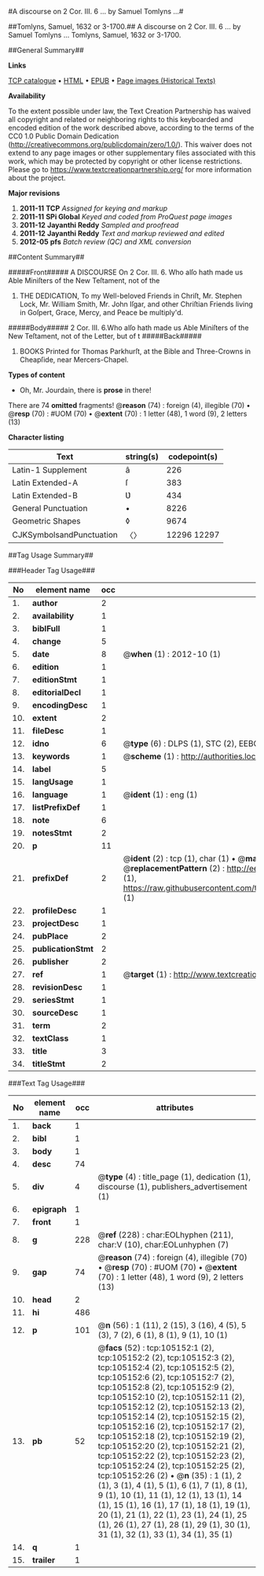 #A discourse on 2 Cor. III. 6 ... by Samuel Tomlyns ...#

##Tomlyns, Samuel, 1632 or 3-1700.##
A discourse on 2 Cor. III. 6 ... by Samuel Tomlyns ...
Tomlyns, Samuel, 1632 or 3-1700.

##General Summary##

**Links**

[TCP catalogue](http://www.ota.ox.ac.uk/tcp/)  • 
[HTML](http://tei.it.ox.ac.uk/tcp/Texts-HTML/free/A62/A62906.html)  • 
[EPUB](http://tei.it.ox.ac.uk/tcp/Texts-EPUB/free/A62/A62906.epub) • 
[Page images (Historical Texts)](https://historicaltexts.jisc.ac.uk/eebo-16262980e)

**Availability**

To the extent possible under law, the Text Creation Partnership has waived all copyright and related or neighboring rights to this keyboarded and encoded edition of the work described above, according to the terms of the CC0 1.0 Public Domain Dedication (http://creativecommons.org/publicdomain/zero/1.0/). This waiver does not extend to any page images or other supplementary files associated with this work, which may be protected by copyright or other license restrictions. Please go to https://www.textcreationpartnership.org/ for more information about the project.

**Major revisions**

1. __2011-11__ __TCP__ *Assigned for keying and markup*
1. __2011-11__ __SPi Global__ *Keyed and coded from ProQuest page images*
1. __2011-12__ __Jayanthi Reddy__ *Sampled and proofread*
1. __2011-12__ __Jayanthi Reddy__ *Text and markup reviewed and edited*
1. __2012-05__ __pfs__ *Batch review (QC) and XML conversion*

##Content Summary##

#####Front#####
A DISCOURSE On 2 Cor. III. 6. Who alſo hath made us Able Miniſters of the New Teſtament, not of the 
1. THE DEDICATION, To my Well-beloved Friends in Chriſt, Mr. Stephen Lock, Mr. William Smith, Mr. John Iſgar, and other Chriſtian Friends living in Goſpert, Grace, Mercy, and Peace be multiply'd.

#####Body#####
2 Cor. III. 6.Who alſo hath made us Able Miniſters of the New Teſtament, not of the Letter, but of t
#####Back#####

1. BOOKS Printed for Thomas Parkhurſt, at the Bible and Three-Crowns in Cheapſide, near Mercers-Chapel.

**Types of content**

  * Oh, Mr. Jourdain, there is **prose** in there!

There are 74 **omitted** fragments! 
 @__reason__ (74) : foreign (4), illegible (70)  •  @__resp__ (70) : #UOM (70)  •  @__extent__ (70) : 1 letter (48), 1 word (9), 2 letters (13)

**Character listing**


|Text|string(s)|codepoint(s)|
|---|---|---|
|Latin-1 Supplement|â|226|
|Latin Extended-A|ſ|383|
|Latin Extended-B|Ʋ|434|
|General Punctuation|•|8226|
|Geometric Shapes|◊|9674|
|CJKSymbolsandPunctuation|〈〉|12296 12297|

##Tag Usage Summary##

###Header Tag Usage###

|No|element name|occ|attributes|
|---|---|---|---|
|1.|__author__|2||
|2.|__availability__|1||
|3.|__biblFull__|1||
|4.|__change__|5||
|5.|__date__|8| @__when__ (1) : 2012-10 (1)|
|6.|__edition__|1||
|7.|__editionStmt__|1||
|8.|__editorialDecl__|1||
|9.|__encodingDesc__|1||
|10.|__extent__|2||
|11.|__fileDesc__|1||
|12.|__idno__|6| @__type__ (6) : DLPS (1), STC (2), EEBO-CITATION (1), OCLC (1), VID (1)|
|13.|__keywords__|1| @__scheme__ (1) : http://authorities.loc.gov/ (1)|
|14.|__label__|5||
|15.|__langUsage__|1||
|16.|__language__|1| @__ident__ (1) : eng (1)|
|17.|__listPrefixDef__|1||
|18.|__note__|6||
|19.|__notesStmt__|2||
|20.|__p__|11||
|21.|__prefixDef__|2| @__ident__ (2) : tcp (1), char (1)  •  @__matchPattern__ (2) : ([0-9\-]+):([0-9IVX]+) (1), (.+) (1)  •  @__replacementPattern__ (2) : http://eebo.chadwyck.com/downloadtiff?vid=$1&page=$2 (1), https://raw.githubusercontent.com/textcreationpartnership/Texts/master/tcpchars.xml#$1 (1)|
|22.|__profileDesc__|1||
|23.|__projectDesc__|1||
|24.|__pubPlace__|2||
|25.|__publicationStmt__|2||
|26.|__publisher__|2||
|27.|__ref__|1| @__target__ (1) : http://www.textcreationpartnership.org/docs/. (1)|
|28.|__revisionDesc__|1||
|29.|__seriesStmt__|1||
|30.|__sourceDesc__|1||
|31.|__term__|2||
|32.|__textClass__|1||
|33.|__title__|3||
|34.|__titleStmt__|2||


###Text Tag Usage###

|No|element name|occ|attributes|
|---|---|---|---|
|1.|__back__|1||
|2.|__bibl__|1||
|3.|__body__|1||
|4.|__desc__|74||
|5.|__div__|4| @__type__ (4) : title_page (1), dedication (1), discourse (1), publishers_advertisement (1)|
|6.|__epigraph__|1||
|7.|__front__|1||
|8.|__g__|228| @__ref__ (228) : char:EOLhyphen (211), char:V (10), char:EOLunhyphen (7)|
|9.|__gap__|74| @__reason__ (74) : foreign (4), illegible (70)  •  @__resp__ (70) : #UOM (70)  •  @__extent__ (70) : 1 letter (48), 1 word (9), 2 letters (13)|
|10.|__head__|2||
|11.|__hi__|486||
|12.|__p__|101| @__n__ (56) : 1 (11), 2 (15), 3 (16), 4 (5), 5 (3), 7 (2), 6 (1), 8 (1), 9 (1), 10 (1)|
|13.|__pb__|52| @__facs__ (52) : tcp:105152:1 (2), tcp:105152:2 (2), tcp:105152:3 (2), tcp:105152:4 (2), tcp:105152:5 (2), tcp:105152:6 (2), tcp:105152:7 (2), tcp:105152:8 (2), tcp:105152:9 (2), tcp:105152:10 (2), tcp:105152:11 (2), tcp:105152:12 (2), tcp:105152:13 (2), tcp:105152:14 (2), tcp:105152:15 (2), tcp:105152:16 (2), tcp:105152:17 (2), tcp:105152:18 (2), tcp:105152:19 (2), tcp:105152:20 (2), tcp:105152:21 (2), tcp:105152:22 (2), tcp:105152:23 (2), tcp:105152:24 (2), tcp:105152:25 (2), tcp:105152:26 (2)  •  @__n__ (35) : 1 (1), 2 (1), 3 (1), 4 (1), 5 (1), 6 (1), 7 (1), 8 (1), 9 (1), 10 (1), 11 (1), 12 (1), 13 (1), 14 (1), 15 (1), 16 (1), 17 (1), 18 (1), 19 (1), 20 (1), 21 (1), 22 (1), 23 (1), 24 (1), 25 (1), 26 (1), 27 (1), 28 (1), 29 (1), 30 (1), 31 (1), 32 (1), 33 (1), 34 (1), 35 (1)|
|14.|__q__|1||
|15.|__trailer__|1||
